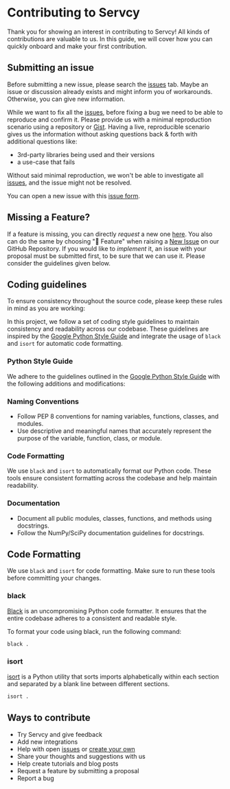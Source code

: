 # Contributing to Servcy

Thank you for showing an interest in contributing to Servcy! All kinds of contributions are valuable to us. In this guide, we will cover how you can quickly onboard and make your first contribution.

## Submitting an issue

Before submitting a new issue, please search the [issues](https://github.com/Servcy/Server/issues) tab. Maybe an issue or discussion already exists and might inform you of workarounds. Otherwise, you can give new information.

While we want to fix all the [issues](https://github.com/Servcy/Server/issues), before fixing a bug we need to be able to reproduce and confirm it. Please provide us with a minimal reproduction scenario using a repository or [Gist](https://gist.github.com/). Having a live, reproducible scenario gives us the information without asking questions back & forth with additional questions like:

- 3rd-party libraries being used and their versions
- a use-case that fails

Without said minimal reproduction, we won't be able to investigate all [issues](https://github.com/Servcy/Server/issues), and the issue might not be resolved.

You can open a new issue with this [issue form](https://github.com/Servcy/Server/issues/new).

## Missing a Feature?

If a feature is missing, you can directly _request_ a new one [here](https://github.com/Servcy/Server/issues/new?assignees=&labels=feature&template=feature_request.yml&title=%F0%9F%9A%80+Feature%3A+). You also can do the same by choosing "🚀 Feature" when raising a [New Issue](https://github.com/Servcy/Server/issues/new/choose) on our GitHub Repository.
If you would like to _implement_ it, an issue with your proposal must be submitted first, to be sure that we can use it. Please consider the guidelines given below.

## Coding guidelines

To ensure consistency throughout the source code, please keep these rules in mind as you are working:

In this project, we follow a set of coding style guidelines to maintain consistency and readability across our codebase. These guidelines are inspired by the [Google Python Style Guide](https://google.github.io/styleguide/pyguide.html) and integrate the usage of `black` and `isort` for automatic code formatting.

### Python Style Guide

We adhere to the guidelines outlined in the [Google Python Style Guide](https://google.github.io/styleguide/pyguide.html) with the following additions and modifications:

### Naming Conventions

- Follow PEP 8 conventions for naming variables, functions, classes, and modules.
- Use descriptive and meaningful names that accurately represent the purpose of the variable, function, class, or module.

### Code Formatting

We use `black` and `isort` to automatically format our Python code. These tools ensure consistent formatting across the codebase and help maintain readability.

### Documentation

- Document all public modules, classes, functions, and methods using docstrings.
- Follow the NumPy/SciPy documentation guidelines for docstrings.

## Code Formatting

We use `black` and `isort` for code formatting. Make sure to run these tools before committing your changes.

### black

[Black](https://black.readthedocs.io/en/stable/) is an uncompromising Python code formatter. It ensures that the entire codebase adheres to a consistent and readable style.

To format your code using black, run the following command:

```bash
black .
```

### isort

[isort](https://pycqa.github.io/isort/) is a Python utility that sorts imports alphabetically within each section and separated by a blank line between different sections.

```bash
isort .
```

## Ways to contribute

- Try Servcy and give feedback
- Add new integrations
- Help with open [issues](https://github.com/Servcy/Server/issues) or [create your own](https://github.com/Servcy/Server/issues/new/choose)
- Share your thoughts and suggestions with us
- Help create tutorials and blog posts
- Request a feature by submitting a proposal
- Report a bug
